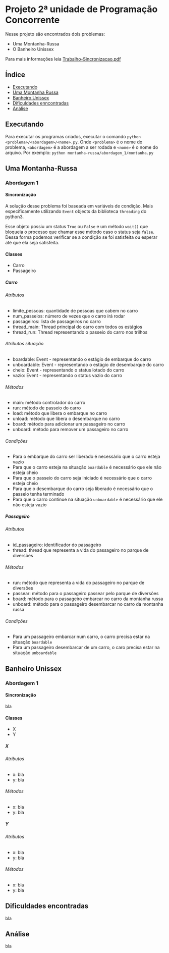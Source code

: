 # Projeto 2ª unidade de Programação Concorrente
Nesse projeto são encontrados dois problemas:
- Uma Montanha-Russa
- O Banheiro Unissex

Para mais informações leia [Trabalho-Sincronizacao.pdf](https://github.com/rodrigondec/Sincronizacao-Prog-Concorrente/blob/master/Trabalho-Sincronizao.pdf)

## Índice
- [Executando](#executando)
- [Uma Montanha Russa](#uma-montanha-russa)
- [Banheiro Unissex](#banheiro-unissex)
- [Dificuldades enncontradas](#difiduldades-encontradas)
- [Análise](#análise)
    
        
## Executando
Para executar os programas criados, executar o comando `python <problema>/<abordagem>/<nome>.py`. 
Onde `<problema>` é o nome do problema, `<abordagem>` é a abordagem a ser rodada e `<nome>` é o nome do arquivo. Por exemplo: `python montanha-russa/abordagem_1/montanha.py`

## Uma Montanha-Russa
### Abordagem 1
#### Sincronização
A solução desse problema foi baseada em variáveis de condição. 
Mais especificamente utilizando `Event` objects da biblioteca `threading` do python3. 

Esse objeto possiu um status `True` ou `False` e um método `wait()` que bloqueia o processo que chamar esse método caso o status seja `false`. 
Dessa forma podemos verificar se a condição se foi satisfeita ou esperar até que ela seja satisfeita.

#### Classes
- Carro
- Passageiro

##### Carro
###### Atributos
- limite_pessoas: quantidade de pessoas que cabem no carro
- num_passeios: número de vezes que o carro irá rodar
- passageiros: lista de passageiros no carro
- thread_main: Thread principal do carro com todos os estágios
- thread_run: Thread representando o passeio do carro nos trilhos

###### Atributos situação
- boardable: Event - representando o estágio de embarque do carro
- unboardable: Event - representando o estágio de desembarque do carro
- cheio: Event - representando o status lotado do carro
- vazio: Event - representando o status vazio do carro

###### Métodos
- main: método controlador do carro
- run: método de passeio do carro
- load: método que libera o embarque no carro
- unload: método que libera o desembarque no carro
- board: método para adicionar um passageiro no carro
- unboard: método para remover um passageiro no carro

###### Condições
- Para o embarque do carro ser liberado é necessário que o carro esteja vazio
- Para que o carro esteja na situação `boardable` é necessário que ele não esteja cheio
- Para que o passeio do carro seja iniciado é necessário que o carro esteja cheio
- Para que o desembarque do carro seja liberado é necessário que o passeio tenha terminado
- Para que o carro continue na situação `unboardable` é necessário que ele não esteja vazio

##### Passageiro
###### Atributos
- id_passageiro: identificador do passageiro
- thread: thread que representa a vida do passageiro no parque de diversões

###### Métodos
- run: método que representa a vida do passageiro no parque de diversões
- passear: método para o passageiro passear pelo parque de diversões
- board: método para o passageiro embarcar no carro da montanha russa
- unboard: método para o passageiro desembarcar no carro da montanha russa

###### Condições
- Para um passageiro embarcar num carro, o carro precisa estar na situação `boardable`
- Para um passageiro desembarcar de um carro, o caro precisa estar na situação `unboardable`

## Banheiro Unissex
### Abordagem 1
#### Sincronização
bla

#### Classes
- X
- Y

##### X
###### Atributos
- x: bla
- y: bla

###### Métodos
- x: bla
- y: bla

##### Y
###### Atributos
- x: bla
- y: bla

###### Métodos
- x: bla
- y: bla


## Dificuldades encontradas
bla


## Análise
bla